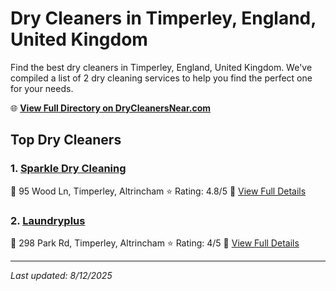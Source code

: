 # Dry Cleaners in Timperley, England, United Kingdom

Find the best dry cleaners in Timperley, England, United Kingdom. We've compiled a list of 2 dry cleaning services to help you find the perfect one for your needs.

🌐 **[View Full Directory on DryCleanersNear.com](https://drycleanersnear.com/city/United%20Kingdom/England/Timperley)**

## Top Dry Cleaners

### 1. [Sparkle Dry Cleaning](https://drycleanersnear.com/dryCleaner/6896abfd86a2a96145ad52a7/sparkle-dry-cleaning)
📍 95 Wood Ln, Timperley, Altrincham
⭐ Rating: 4.8/5
🔗 [View Full Details](https://drycleanersnear.com/dryCleaner/6896abfd86a2a96145ad52a7/sparkle-dry-cleaning)

### 2. [Laundryplus](https://drycleanersnear.com/dryCleaner/6896abdb86a2a96145ad50b5/laundryplus)
📍 298 Park Rd, Timperley, Altrincham
⭐ Rating: 4/5
🔗 [View Full Details](https://drycleanersnear.com/dryCleaner/6896abdb86a2a96145ad50b5/laundryplus)


---

*Last updated: 8/12/2025*
